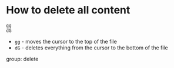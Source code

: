 # How to delete all content

```text
gg
dG
```

- ``gg`` - moves the cursor to the top of the file
- ``dG`` - deletes everything from the cursor to the bottom of the file

group: delete


